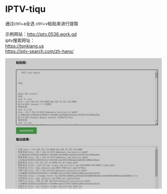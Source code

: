 # IPTV-tiqu

通过ctrl+a全选    ctrl+v粘贴来进行提取  

示例网站：http://iptv.0536.work.gd  
iptv搜索网址：  
https://tonkiang.us    
https://iptv-search.com/zh-hans/

<img src="界面截图.jpg" alt="粘贴格式以及提取结果">
